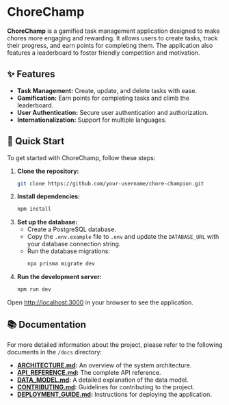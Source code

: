 # ChoreChamp

**ChoreChamp** is a gamified task management application designed to make chores more engaging and rewarding. It allows users to create tasks, track their progress, and earn points for completing them. The application also features a leaderboard to foster friendly competition and motivation.

## ✨ Features

*   **Task Management:** Create, update, and delete tasks with ease.
*   **Gamification:** Earn points for completing tasks and climb the leaderboard.
*   **User Authentication:** Secure user authentication and authorization.
*   **Internationalization:** Support for multiple languages.

## 🚀 Quick Start

To get started with ChoreChamp, follow these steps:

1.  **Clone the repository:**
    ```bash
    git clone https://github.com/your-username/chore-champion.git
    ```
2.  **Install dependencies:**
    ```bash
    npm install
    ```
3.  **Set up the database:**
    - Create a PostgreSQL database.
    - Copy the `.env.example` file to `.env` and update the `DATABASE_URL` with your database connection string.
    - Run the database migrations:
      ```bash
      npx prisma migrate dev
      ```
4.  **Run the development server:**
    ```bash
    npm run dev
    ```

Open [http://localhost:3000](http://localhost:3000) in your browser to see the application.

## 📚 Documentation

For more detailed information about the project, please refer to the following documents in the `/docs` directory:

*   **[ARCHITECTURE.md](./docs/ARCHITECTURE.md):** An overview of the system architecture.
*   **[API_REFERENCE.md](./docs/API_REFERENCE.md):** The complete API reference.
*   **[DATA_MODEL.md](./docs/DATA_MODEL.md):** A detailed explanation of the data model.
*   **[CONTRIBUTING.md](./docs/CONTRIBUTING.md):** Guidelines for contributing to the project.
*   **[DEPLOYMENT_GUIDE.md](./docs/DEPLOYMENT_GUIDE.md):** Instructions for deploying the application.
